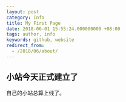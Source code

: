 ```yaml
---
layout: post
category: Info
title: My First Page
date: 2018-06-01 15:55:24.000000000 +08:00
tags: author, info
keywords: github, website
redirect_from:
  - /2018/06/about/
---
```


## 小站今天正式建立了

自己的小站总算上线了。


